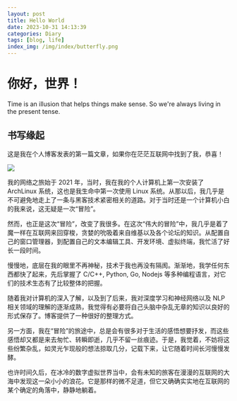 ```yaml
---
layout: post
title: Hello World
date: 2023-10-31 14:13:39
categories: Diary
tags: [blog, life]
index_img: /img/index/butterfly.png
---
```


# 你好，世界！

Time is an illusion that helps things make sense. So we're always living in the present tense.

## 书写缘起

这是我在个人博客发表的第一篇文章，如果你在茫茫互联网中找到了我，恭喜！

![](pic1.png)

我的网络之旅始于 2021 年，当时，我在我的个人计算机上第一次安装了 ArchLinux 系统，这也是我生命中第一次使用 Linux 系统。从那以后，我几乎是不可避免地走上了一条与黑客技术紧密相关的道路。对于当时还是一个计算机小白的我来说，这无疑是一次“冒险”。

然而，也正是这次“冒险”，改变了我很多。在这次“伟大的冒险”中，我几乎是着了魔一样在互联网来回穿梭，贪婪的吮吸着来自维基以及各个论坛的知识。从配置自己的窗口管理器，到配置自己的文本编辑工具、开发环境、虚拟终端，我忙活了好长一段时间。

慢慢地，底层在我的眼里不再神秘，技术于我也再没有隔阂。渐渐地，我学任何东西都快了起来，先后掌握了 C/C++, Python, Go, Nodejs 等多种编程语言，对它们的技术生态有了比较整体的把握。

随着我对计算机的深入了解，以及到了后来，我对深度学习和神经网络以及 NLP 相关领域的理解的逐渐成熟，我觉得有必要将自己头脑中杂乱无章的知识以良好的形式保存了。博客提供了一种很好的整理方式。

另一方面，我在“冒险”的旅途中，总是会有很多对于生活的感悟想要抒发，而这些感悟却又都是来去匆忙、转瞬即逝，几乎不留一丝痕迹。于是，我觉着，不妨将这些纷繁杂乱，如灵光乍现般的想法掠取几分，记载下来，让它随着时间长河慢慢发酵。

也许时间久后，在冰冷的数字虚拟世界当中，会有未知的旅客在漫漫的互联网的大海中发现这一朵小小的浪花。它是那样的微不足道，但它又确确实实地在互联网的某个确定的角落中，静静地躺着。
